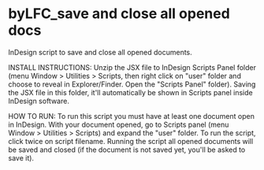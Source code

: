 # byLFC_save and close all opened docs
InDesign script to save and close all opened documents.

INSTALL INSTRUCTIONS:
Unzip the JSX file to InDesign Scripts Panel folder (menu Window > Utilities > Scripts, then right click on "user" folder and choose to reveal in Explorer/Finder. Open the "Scripts Panel" folder). Saving the JSX file in this folder, it'll automatically be shown in Scripts panel inside InDesign software.

HOW TO RUN:
To run this script you must have at least one document open in InDesign.
With your document opened, go to Scripts panel (menu Window > Utilities > Scripts) and expand the "user" folder. To run the script, click twice on script filename. Running the script all opened documents will be saved and closed (if the document is not saved yet, you'll be asked to save it).
